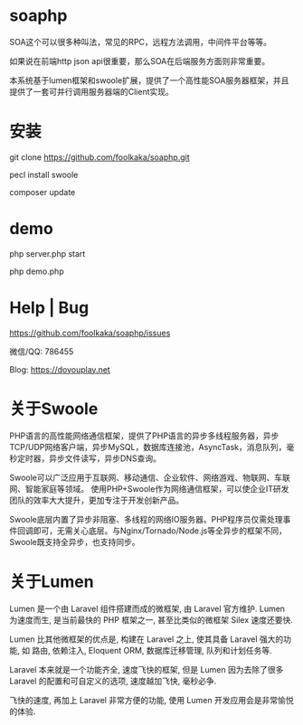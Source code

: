 # soaphp
SOA这个可以很多种叫法，常见的RPC，远程方法调用，中间件平台等等。

如果说在前端http json api很重要，那么SOA在后端服务方面则非常重要。

本系统基于lumen框架和swoole扩展，提供了一个高性能SOA服务器框架，并且提供了一套可并行调用服务器端的Client实现。


# 安装
git clone https://github.com/foolkaka/soaphp.git

pecl install swoole

composer update

# demo
php server.php start

php demo.php

# Help | Bug
https://github.com/foolkaka/soaphp/issues

微信/QQ: 786455

Blog: https://doyouplay.net

# 关于Swoole
PHP语言的高性能网络通信框架，提供了PHP语言的异步多线程服务器，异步TCP/UDP网络客户端，异步MySQL，数据库连接池，AsyncTask，消息队列，毫秒定时器，异步文件读写，异步DNS查询。

Swoole可以广泛应用于互联网、移动通信、企业软件、网络游戏、物联网、车联网、智能家庭等领域。 使用PHP+Swoole作为网络通信框架，可以使企业IT研发团队的效率大大提升，更加专注于开发创新产品。

Swoole底层内置了异步非阻塞、多线程的网络IO服务器。PHP程序员仅需处理事件回调即可，无需关心底层。与Nginx/Tornado/Node.js等全异步的框架不同，Swoole既支持全异步，也支持同步。

# 关于Lumen
Lumen 是一个由 Laravel 组件搭建而成的微框架, 由 Laravel 官方维护. Lumen 为速度而生, 是当前最快的 PHP 框架之一, 甚至比类似的微框架 Silex 速度还要快.

Lumen 比其他微框架的优点是, 构建在 Laravel 之上, 使其具备 Laravel 强大的功能, 如 路由, 依赖注入, Eloquent ORM, 数据库迁移管理, 队列和计划任务等.

Laravel 本来就是一个功能齐全, 速度飞快的框架, 但是 Lumen 因为去除了很多 Laravel 的配置和可自定义的选项, 速度越加飞快, 毫秒必争.

飞快的速度, 再加上 Laravel 非常方便的功能, 使用 Lumen 开发应用会是非常愉悦的体验.